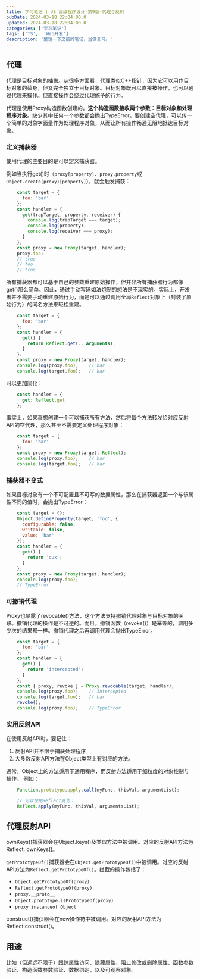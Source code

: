 ```yaml
---
title: 学习笔记 | JS 高级程序设计-第9章-代理与反射
pubDate: 2024-03-18 22:04:00.0
updated: 2024-03-18 22:04:00.0
categories: ['学习笔记']
tags: ['TS',  'Web开发']
description: '整理一下之前的笔记，当做复习。'
---
```



## 代理

代理是目标对象的抽象。从很多方面看，代理类似C++指针，因为它可以用作目标对象的替身，但又完全独立于目标对象。目标对象既可以直接被操作，也可以通过代理来操作。但直接操作会绕过代理施予的行为。

代理是使用Proxy构造函数创建的。**这个构造函数接收两个参数：目标对象和处理程序对象**。缺少其中任何一个参数都会抛出TypeError。要创建空代理，可以传一个简单的对象字面量作为处理程序对象，从而让所有操作畅通无阻地抵达目标对象。

### 定义捕获器

使用代理的主要目的是可以定义捕获器。

例如当执行get()时（`proxy[property]`、`proxy.property`或`Object.create(proxy)[property]`），就会触发捕获：

```js
    const target = {
      foo: 'bar'
    };
    const handler = {
      get(trapTarget, property, receiver) {
        console.log(trapTarget === target);
        console.log(property);
        console.log(receiver === proxy);
      }
    };
    const proxy = new Proxy(target, handler);
    proxy.foo;
    // true
    // foo
    // true
```

所有捕获器都可以基于自己的参数重建原始操作，但并非所有捕获器行为都像get()那么简单。因此，通过手动写码如法炮制的想法是不现实的。实际上，开发者并不需要手动重建原始行为，而是可以通过调用全局`Reflect`对象上（封装了原始行为）的同名方法来轻松重建。

```js
    const target = {
      foo: 'bar'
    };
    const handler = {
      get() {
        return Reflect.get(...arguments);
      }
    };
    const proxy = new Proxy(target, handler);
    console.log(proxy.foo);    // bar
    console.log(target.foo);   // bar
```

可以更加简化：

```js
    const handler = {
      get: Reflect.get
    };
```

事实上，如果真想创建一个可以捕获所有方法，然后将每个方法转发给对应反射API的空代理，那么甚至不需要定义处理程序对象：

```js
    const target = {
      foo: 'bar'
    };
    const proxy = new Proxy(target, Reflect);
    console.log(proxy.foo);    // bar
    console.log(target.foo);   // bar
```

### 捕获器不变式

如果目标对象有一个不可配置且不可写的数据属性，那么在捕获器返回一个与该属性不同的值时，会抛出TypeError：

```js
    const target = {};
    Object.defineProperty(target, 'foo', {
      configurable: false,
      writable: false,
      value: 'bar'
    });
    const handler = {
      get() {
        return 'qux';
      }
    };
    const proxy = new Proxy(target, handler);
    console.log(proxy.foo);
    // TypeError
```

### 可撤销代理

Proxy也暴露了revocable()方法，这个方法支持撤销代理对象与目标对象的关联。撤销代理的操作是不可逆的。而且，撤销函数（revoke()）是幂等的，调用多少次的结果都一样。撤销代理之后再调用代理会抛出TypeError。

```js
    const target = {
      foo: 'bar'
    };
    const handler = {
      get() {
        return 'intercepted';
      }
    };
    const { proxy, revoke } = Proxy.revocable(target, handler);
    console.log(proxy.foo);    // intercepted
    console.log(target.foo);   // bar
    revoke();
    console.log(proxy.foo);    // TypeError
```

### 实用反射API

在使用反射API时，要记住：
1. 反射API并不限于捕获处理程序
2. 大多数反射API方法在Object类型上有对应的方法。

通常，Object上的方法适用于通用程序，而反射方法适用于细粒度的对象控制与操作。
例如：

```js
    Function.prototype.apply.call(myFunc, thisVal, argumentList);

    // 可以使用Reflect变为：
    Reflect.apply(myFunc, thisVal, argumentsList);
```

## 代理反射API

ownKeys()捕获器会在Object.keys()及类似方法中被调用。对应的反射API方法为Reflect. ownKeys()。

`getPrototypeOf()`捕获器会在`Object.getPrototypeOf()`中被调用。对应的反射API方法为`Reflect.getPrototypeOf()`。拦截的操作包括了：
- `Object.getPrototypeOf(proxy)`
- `Reflect.getPrototypeOf(proxy)`
- `proxy.__proto__`
- `Object.prototype.isPrototypeOf(proxy)`
- `proxy instanceof Object`

construct()捕获器会在new操作符中被调用。对应的反射API方法为Reflect.construct()。


## 用途

比如（但远远不限于）跟踪属性访问、隐藏属性、阻止修改或删除属性、函数参数验证、构造函数参数验证、数据绑定，以及可观察对象。